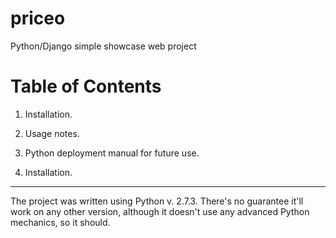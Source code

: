 priceo
======

Python/Django simple showcase web project


Table of Contents
=================

1. Installation.
2. Usage notes.
3. Python deployment manual for future use.


1. Installation.
----------------

The project was written using Python v. 2.7.3. There's no guarantee it'll work on any other version, although it doesn't use any advanced Python mechanics, so it should.

